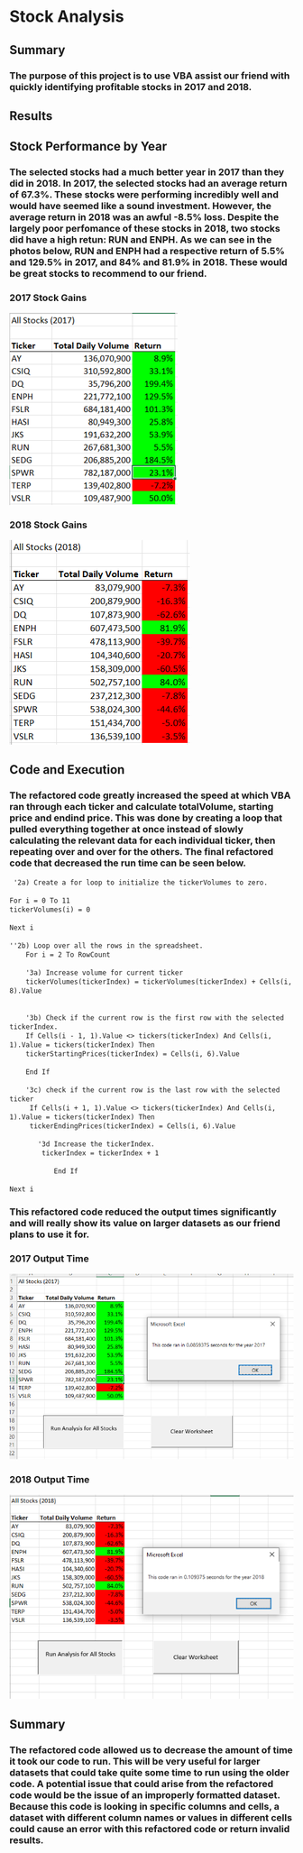 # Stock Analysis

## Summary
### The purpose of this project is to use VBA assist our friend with quickly identifying profitable stocks in 2017 and 2018.

## Results
## Stock Performance by Year
### The selected stocks had a much better year in 2017 than they did in 2018. In 2017, the selected stocks had an average return of 67.3%. These stocks were performing incredibly well and would have seemed like a sound investment. However, the average return in 2018 was an awful -8.5% loss. Despite the largely poor perfomance of these stocks in 2018, two stocks did have a high retun: RUN and ENPH. As we can see in the photos below, RUN and ENPH had a respective return of 5.5% and 129.5% in 2017, and 84% and 81.9% in 2018. These would be great stocks to recommend to our friend.

### 2017 Stock Gains
![2017 Stock Gain](https://github.com/BrianWegemann/stock-analysis/blob/main/Stock_Gains_2017.PNG)

### 2018 Stock Gains
![2018 Stock Gain](https://github.com/BrianWegemann/stock-analysis/blob/main/Stock_Gains_2018.PNG)

## Code and Execution
### The refactored code greatly increased the speed at which VBA ran through each ticker and calculate totalVolume, starting price and endind price. This was done by creating a loop that pulled everything together at once instead of slowly calculating the relevant data for each individual ticker, then repeating over and over for the others. The final refactored code that decreased the run time can be seen below. 

     '2a) Create a for loop to initialize the tickerVolumes to zero.
       
    For i = 0 To 11
    tickerVolumes(i) = 0
    
    Next i
        
    ''2b) Loop over all the rows in the spreadsheet.
        For i = 2 To RowCount

        '3a) Increase volume for current ticker
        tickerVolumes(tickerIndex) = tickerVolumes(tickerIndex) + Cells(i, 8).Value
        
        
        '3b) Check if the current row is the first row with the selected tickerIndex.
        If Cells(i - 1, 1).Value <> tickers(tickerIndex) And Cells(i, 1).Value = tickers(tickerIndex) Then
        tickerStartingPrices(tickerIndex) = Cells(i, 6).Value
            
        End If
        
        '3c) check if the current row is the last row with the selected ticker
         If Cells(i + 1, 1).Value <> tickers(tickerIndex) And Cells(i, 1).Value = tickers(tickerIndex) Then
         tickerEndingPrices(tickerIndex) = Cells(i, 6).Value
         
           '3d Increase the tickerIndex.
            tickerIndex = tickerIndex + 1
              
               End If
    
    Next i

### This refactored code reduced the output times significantly and will really show its value on larger datasets as our friend plans to use it for. 
### 2017 Output Time
![2017 Output](https://github.com/BrianWegemann/stock-analysis/blob/main/VBA_Challenge_2017.PNG)

### 2018 Output Time
![2018 Output](https://github.com/BrianWegemann/stock-analysis/blob/main/VBA_Challenge_2018_v2.PNG)

## Summary
### The refactored code allowed us to decrease the amount of time it took our code to run. This will be very useful for larger datasets that could take quite some time to run using the older code. A potential issue that could arise from the refactored code would be the issue of an improperly formatted dataset. Because this code is looking in specific columns and cells, a dataset with different column names or values in different cells could cause an error with this refactored code or return invalid results. 
